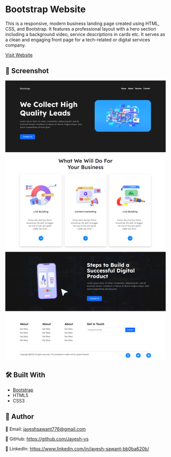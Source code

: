
# Bootstrap Website

This is a responsive, modern business landing page created using HTML, CSS, and Bootstrap. It features a professional layout with a hero section including a background video, service descriptions in cards etc. It serves as a clean and engaging front page for a tech-related or digital services company.

[Visit Website](jayesh-vs.github.io/Bootstrap-website/) 

## 📸 Screenshot

![Screenshot](https://github.com/Jayesh-vs/Bootstrap-website/blob/1d66688d5e366b8626cdfa3e6786b5996e35cb53/preview/Bootstrap-Website.png)


## 🛠️ Built With

- [Bootstrap](https://getbootstrap.com/)
- HTML5
- CSS3

## 👤 Author
📧 Email: jayeshsawant776@gmail.com

🔗 GitHub: https://github.com/Jayesh-vs

💼 LinkedIn: https://www.linkedin.com/in/jayesh-sawant-bb0ba620b/

